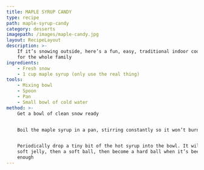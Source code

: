 ```yaml
---
title: MAPLE SYRUP CANDY
type: recipe
path: maple-syrup-candy
category: desserts
imagepath: /images/maple-candy.jpg
layout: RecipeLayout
description: >-
    If it’s snowing outside, here’s a fun, easy, traditional indoor cooking recipe
    for the whole family
ingredients:
    - Fresh snow
    - 1 cup maple syrup (only use the real thing)
tools:
    - Mixing bowl
    - Spoon
    - Pan
    - Small bowl of cold water
method: >-
    Get a bowl of clean snow ready


    Boil the maple syrup in a pan, stirring constantly so it won’t burn


    Periodically drop a tiny bit of the hot syrup into the bowl. It will form a
    soft jelly, then a soft ball, then become a hard ball when it’s been boiled
    enough
---
```

